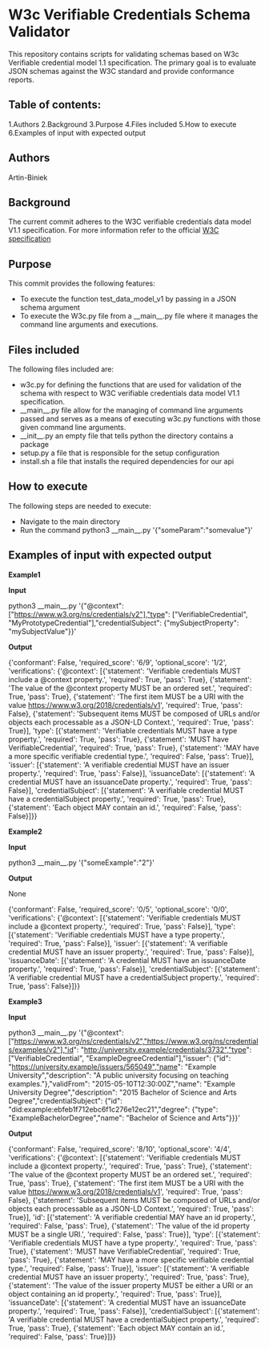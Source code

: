 <h1>W3c Verifiable Credentials Schema Validator</h1>
<p>This repository contains scripts for validating schemas based on W3c Verifiable credential model 1.1 specification. The primary goal is to evaluate JSON schemas against the W3C standard and provide conformance reports.</p>
<h2>Table of contents:</h2>
<p>1.Authors
2.Background
3.Purpose
4.Files included
5.How to execute
6.Examples of input with expected output</p>
<h2>Authors</h2>
<p>Artin-Biniek</p>
<h2>Background</h2>
<p>The current commit adheres to the W3C verifiable credentials data model V1.1 specification. For more information refer to the official <a href="https://www.w3.org/TR/vc-data-model/">W3C specification</a></p>
<h2>Purpose</h2>
<p>This commit provides the following features:</p>
<ul>
<li>To execute the function test_data_model_v1 by passing in a JSON schema argument</li>
<li>To execute the W3c.py file from a  __main__.py file where it manages the command line arguments and executions.</li>
</ul>
<h2>Files included</h2>
<p>The following files included are:</p>
<ul>
<li>w3c.py for defining the functions that are used for validation of the schema with respect to W3C verifiable credentials data model V1.1 specification.</li>
<li>__main__.py file allow for the managing of command line arguments passed and serves as a means of executing w3c.py functions with those given command line arguments.</li>
<li>__init__.py an empty file that tells python the directory contains a package</li>
<li>setup.py a file that is responsible for the setup configuration </li>
<li>install.sh a file that installs the required dependencies for our api </li>
</ul>
<h2>How to execute</h2>
<p>The following steps are needed to execute:</p>
<ul>
<li>Navigate to the main directory</li>
<li>Run the command python3 __main__.py &#39;{&quot;someParam&quot;:&quot;somevalue&quot;}&#39;</li>
</ul>
<h2>Examples of input with expected output</h2>
<p><strong>Example1</strong></p>
<p><strong>Input</strong></p>
<p> python3 __main__.py &#39;{&quot;@context&quot;: [&quot;<a href="https://www.w3.org/ns/credentials/v2%22%5D,%22type">https://www.w3.org/ns/credentials/v2&quot;],&quot;type</a>&quot;: [&quot;VerifiableCredential&quot;, &quot;MyPrototypeCredential&quot;],&quot;credentialSubject&quot;: {&quot;mySubjectProperty&quot;: &quot;mySubjectValue&quot;}}&#39;</p>
<p><strong>Output</strong></p>
<p> {&#39;conformant&#39;: False, &#39;required_score&#39;: &#39;6/9&#39;, &#39;optional_score&#39;: &#39;1/2&#39;, &#39;verifications&#39;: {&#39;@context&#39;: [{&#39;statement&#39;: &#39;Verifiable credentials MUST include a @context property.&#39;, &#39;required&#39;: True, &#39;pass&#39;: True}, {&#39;statement&#39;: &#39;The value of the @context property MUST be an ordered set.&#39;, &#39;required&#39;: True, &#39;pass&#39;: True}, {&#39;statement&#39;: &#39;The first item MUST be a URI with the value <a href="https://www.w3.org/2018/credentials/v1">https://www.w3.org/2018/credentials/v1</a>&#39;, &#39;required&#39;: True, &#39;pass&#39;: False}, {&#39;statement&#39;: &#39;Subsequent items MUST be composed of URLs and/or objects each processable as a JSON-LD Context.&#39;, &#39;required&#39;: True, &#39;pass&#39;: True}], &#39;type&#39;: [{&#39;statement&#39;: &#39;Verifiable credentials MUST have a type property.&#39;, &#39;required&#39;: True, &#39;pass&#39;: True}, {&#39;statement&#39;: &#39;MUST have VerifiableCredential&#39;, &#39;required&#39;: True, &#39;pass&#39;: True}, {&#39;statement&#39;: &#39;MAY have a more specific verifiable credential type.&#39;, &#39;required&#39;: False, &#39;pass&#39;: True}], &#39;issuer&#39;: [{&#39;statement&#39;: &#39;A verifiable credential MUST have an issuer property.&#39;, &#39;required&#39;: True, &#39;pass&#39;: False}], &#39;issuanceDate&#39;: [{&#39;statement&#39;: &#39;A credential MUST have an issuanceDate property.&#39;, &#39;required&#39;: True, &#39;pass&#39;: False}], &#39;credentialSubject&#39;: [{&#39;statement&#39;: &#39;A verifiable credential MUST have a credentialSubject property.&#39;, &#39;required&#39;: True, &#39;pass&#39;: True}, {&#39;statement&#39;: &#39;Each object MAY contain an id.&#39;, &#39;required&#39;: False, &#39;pass&#39;: False}]}}</p>
<p><strong>Example2</strong></p>
<p><strong>Input</strong></p>
<p>python3  __main__.py &#39;{&quot;someExample&quot;:&quot;2&quot;}&#39;</p>
<p><strong>Output</strong></p>
<p>None</p>
<p> {&#39;conformant&#39;: False, &#39;required_score&#39;: &#39;0/5&#39;, &#39;optional_score&#39;: &#39;0/0&#39;, &#39;verifications&#39;: {&#39;@context&#39;: [{&#39;statement&#39;: &#39;Verifiable credentials MUST include a @context property.&#39;, &#39;required&#39;: True, &#39;pass&#39;: False}], &#39;type&#39;: [{&#39;statement&#39;: &#39;Verifiable credentials MUST have a type property.&#39;, &#39;required&#39;: True, &#39;pass&#39;: False}], &#39;issuer&#39;: [{&#39;statement&#39;: &#39;A verifiable credential MUST have an issuer property.&#39;, &#39;required&#39;: True, &#39;pass&#39;: False}], &#39;issuanceDate&#39;: [{&#39;statement&#39;: &#39;A credential MUST have an issuanceDate property.&#39;, &#39;required&#39;: True, &#39;pass&#39;: False}], &#39;credentialSubject&#39;: [{&#39;statement&#39;: &#39;A verifiable credential MUST have a credentialSubject property.&#39;, &#39;required&#39;: True, &#39;pass&#39;: False}]}}</p>
<p><strong>Example3</strong></p>
<p><strong>Input</strong></p>
<p>python3  __main__.py &#39;{&quot;@context&quot;: [&quot;<a href="https://www.w3.org/ns/credentials/v2%22,%22https://www.w3.org/ns/credentials/examples/v2%22%5D,%22id">https://www.w3.org/ns/credentials/v2&quot;,&quot;https://www.w3.org/ns/credentials/examples/v2&quot;],&quot;id</a>&quot;: &quot;<a href="http://university.example/credentials/3732%22,%22type">http://university.example/credentials/3732&quot;,&quot;type</a>&quot;: [&quot;VerifiableCredential&quot;, &quot;ExampleDegreeCredential&quot;],&quot;issuer&quot;: {&quot;id&quot;: &quot;<a href="https://university.example/issuers/565049%22,%22name">https://university.example/issuers/565049&quot;,&quot;name</a>&quot;: &quot;Example University&quot;,&quot;description&quot;: &quot;A public university focusing on teaching examples.&quot;},&quot;validFrom&quot;: &quot;2015-05-10T12:30:00Z&quot;,&quot;name&quot;: &quot;Example University Degree&quot;,&quot;description&quot;: &quot;2015 Bachelor of Science and Arts Degree&quot;,&quot;credentialSubject&quot;: {&quot;id&quot;: &quot;did:example:ebfeb1f712ebc6f1c276e12ec21&quot;,&quot;degree&quot;: {&quot;type&quot;: &quot;ExampleBachelorDegree&quot;,&quot;name&quot;: &quot;Bachelor of Science and Arts&quot;}}}&#39;</p>
<p><strong>Output</strong></p>
<p> {&#39;conformant&#39;: False, &#39;required_score&#39;: &#39;8/10&#39;, &#39;optional_score&#39;: &#39;4/4&#39;, &#39;verifications&#39;: {&#39;@context&#39;: [{&#39;statement&#39;: &#39;Verifiable credentials MUST include a @context property.&#39;, &#39;required&#39;: True, &#39;pass&#39;: True}, {&#39;statement&#39;: &#39;The value of the @context property MUST be an ordered set.&#39;, &#39;required&#39;: True, &#39;pass&#39;: True}, {&#39;statement&#39;: &#39;The first item MUST be a URI with the value <a href="https://www.w3.org/2018/credentials/v1">https://www.w3.org/2018/credentials/v1</a>&#39;, &#39;required&#39;: True, &#39;pass&#39;: False}, {&#39;statement&#39;: &#39;Subsequent items MUST be composed of URLs and/or objects each processable as a JSON-LD Context.&#39;, &#39;required&#39;: True, &#39;pass&#39;: True}], &#39;id&#39;: [{&#39;statement&#39;: &#39;A verifiable credential MAY have an id property.&#39;, &#39;required&#39;: False, &#39;pass&#39;: True}, {&#39;statement&#39;: &#39;The value of the id property MUST be a single URI.&#39;, &#39;required&#39;: False, &#39;pass&#39;: True}], &#39;type&#39;: [{&#39;statement&#39;: &#39;Verifiable credentials MUST have a type property.&#39;, &#39;required&#39;: True, &#39;pass&#39;: True}, {&#39;statement&#39;: &#39;MUST have VerifiableCredential&#39;, &#39;required&#39;: True, &#39;pass&#39;: True}, {&#39;statement&#39;: &#39;MAY have a more specific verifiable credential type.&#39;, &#39;required&#39;: False, &#39;pass&#39;: True}], &#39;issuer&#39;: [{&#39;statement&#39;: &#39;A verifiable credential MUST have an issuer property.&#39;, &#39;required&#39;: True, &#39;pass&#39;: True}, {&#39;statement&#39;: &#39;The value of the issuer property MUST be either a URI or an object containing an id property.&#39;, &#39;required&#39;: True, &#39;pass&#39;: True}], &#39;issuanceDate&#39;: [{&#39;statement&#39;: &#39;A credential MUST have an issuanceDate property.&#39;, &#39;required&#39;: True, &#39;pass&#39;: False}], &#39;credentialSubject&#39;: [{&#39;statement&#39;: &#39;A verifiable credential MUST have a credentialSubject property.&#39;, &#39;required&#39;: True, &#39;pass&#39;: True}, {&#39;statement&#39;: &#39;Each object MAY contain an id.&#39;, &#39;required&#39;: False, &#39;pass&#39;: True}]}}</p>
